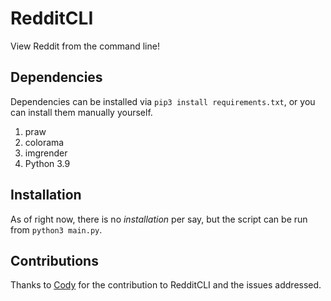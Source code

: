 # RedditCLI
View Reddit from the command line!
## Dependencies
Dependencies can be installed via `pip3 install requirements.txt`, or you can install them manually yourself.
1. praw
2. colorama
3. imgrender
4. Python 3.9
## Installation
As of right now, there is no *installation* per say, but the script can be run from `python3 main.py`.
## Contributions
Thanks to [Cody](https://github.com/CatDevs) for the contribution to RedditCLI and the issues addressed.
